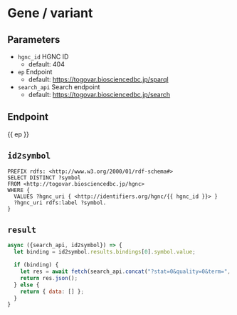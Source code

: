# Gene / variant

## Parameters

* `hgnc_id` HGNC ID
  * default: 404
* `ep` Endpoint
  * default: https://togovar.biosciencedbc.jp/sparql
* `search_api` Search endpoint
  * default: https://togovar.biosciencedbc.jp/search

## Endpoint
{{ ep }}

## `id2symbol`
```sparql
PREFIX rdfs: <http://www.w3.org/2000/01/rdf-schema#>
SELECT DISTINCT ?symbol
FROM <http://togovar.biosciencedbc.jp/hgnc>
WHERE {
  VALUES ?hgnc_uri { <http://identifiers.org/hgnc/{{ hgnc_id }}> }
  ?hgnc_uri rdfs:label ?symbol.
}

```

## `result`

```javascript
async ({search_api, id2symbol}) => {
  let binding = id2symbol.results.bindings[0].symbol.value;

  if (binding) {
    let res = await fetch(search_api.concat("?stat=0&quality=0&term=", binding));
    return res.json();
  } else {
    return { data: [] };
  }
}
```
